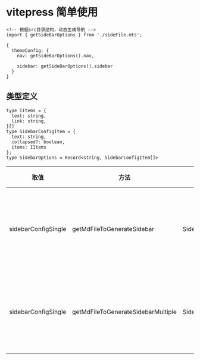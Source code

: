 # vitepress 简单使用

```
<!-- 根据src目录结构，动态生成导航 -->
import { getSideBarOptions } from './sideFile.mts';

{
  themeConfig: {
    nav: getSideBarOptions().nav,

    sidebar: getSideBarOptions().sidebar
  }
}
```

## 类型定义
```
type IItems = {
  text: string,
  link: string,
}[]
type SidebarConfigItem = {
  text: string,
  collapsed?: boolean,
  items: IItems
};
type SidebarOptions = Record<string, SidebarConfigItem[]>
```

| 取值         | 方法            | 类型         | 描述                             |
| ------------ | -------------- | ------------ | -------------------------------- |
| sidebarConfigSingle | getMdFileToGenerateSidebar | SidebarConfigItem[] | 生成单路由结构导航 |
| sidebarConfigSingle | getMdFileToGenerateSidebarMultiple | SidebarOptions | 生成多路由结构导航 |
